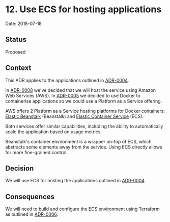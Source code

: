 # 12. Use ECS for hosting applications

Date: 2018-07-18

## Status

Proposed

## Context

This ADR applies to the applications outlined in [ADR-0004][adr-0004].

In [ADR-0008][adr-0008] we've decided that we will host the service using Amazon
Web Services (AWS). In [ADR-0005][adr-0005] we decided to use Docker to
containerise applications so we could use a Platform as a Service offering.

AWS offers 2 Platform as a Service hosting platforms for Docker containers:
[Elastic Beanstalk][service-beanstalk] (Beanstalk) and [Elastic Container
Service][service-ecs] (ECS).

Both services offer similar capabilities, including the ability to automatically
scale the application based on usage metrics.

Beanstalk's container environment is a wrapper on-top of ECS, which abstracts
some elements away from the service. Using ECS directly allows for more
fine-grained control.

## Decision

We will use ECS for hosting the applications outlined in [ADR-0004][adr-0004].

## Consequences

We will need to build and configure the ECS environment using Terraform as
outlined in [ADR-0006][adr-0006].

[adr-0004]: 0004-use-ruby-on-rails-for-applications.md
[adr-0005]: 0005-use-docker-for-applications.md
[adr-0006]: 0006-use-terraform-to-create-and-document-infrastructure.md
[adr-0008]: 0008-use-aws-for-hosting.md
[service-beanstalk]: https://aws.amazon.com/elasticbeanstalk/
[service-ecs]: https://aws.amazon.com/ecs/

